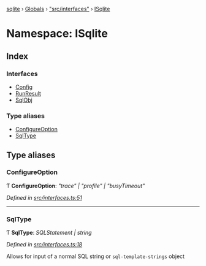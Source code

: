 [sqlite](../README.md) › [Globals](../globals.md) › ["src/interfaces"](_src_interfaces_.md) › [ISqlite](_src_interfaces_.isqlite.md)

# Namespace: ISqlite

## Index

### Interfaces

- [Config](../interfaces/_src_interfaces_.isqlite.config.md)
- [RunResult](../interfaces/_src_interfaces_.isqlite.runresult.md)
- [SqlObj](../interfaces/_src_interfaces_.isqlite.sqlobj.md)

### Type aliases

- [ConfigureOption](_src_interfaces_.isqlite.md#configureoption)
- [SqlType](_src_interfaces_.isqlite.md#sqltype)

## Type aliases

### ConfigureOption

Ƭ **ConfigureOption**: _"trace" | "profile" | "busyTimeout"_

_Defined in [src/interfaces.ts:51](https://github.com/kriasoft/node-sqlite/blob/d15b22e/src/interfaces.ts#L51)_

---

### SqlType

Ƭ **SqlType**: _SQLStatement | string_

_Defined in [src/interfaces.ts:18](https://github.com/kriasoft/node-sqlite/blob/d15b22e/src/interfaces.ts#L18)_

Allows for input of a normal SQL string or
`sql-template-strings` object
